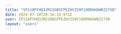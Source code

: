 ```yaml
---
title: "SP118PYHQ3JM21DBSFPEZHYZS9F10DRHHXWRZ27XB"
date: 2024-07-18T20:16:19.971Z
user: SP118PYHQ3JM21DBSFPEZHYZS9F10DRHHXWRZ27XB
layout: "users"
---
```

    
